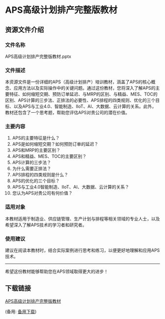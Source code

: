 # APS高级计划排产完整版教材

## 资源文件介绍

### 文件名称
APS高级计划排产完整版教材.pptx

### 文件描述
本资源文件是一份详细的APS（高级计划排产）培训教材，涵盖了APS的核心概念、应用方法以及实际操作中的关键问题。通过这份教材，您将深入了解APS的主要特征、如何缩短交期、预防订单延迟、与MRP的区别、与精益、MES、TOC的区别、APS计算的三步法、正排法的必要性、APS排程的四类规则、优化的三个目标、以及APS与工业4.0、智能制造、IIoT、AI、大数据、云计算的关系。此外，教材还包含了一个思考题，帮助您评估APS对贵公司的潜在价值。

### 主要内容
1. APS的主要特征是什么？
2. APS是如何缩短交期？如何预防订单的延迟？
3. APS和MRP的主要区别？
4. APS和精益、MES、TOC的主要区别？
5. APS计算的三步法？
6. 为什么需要正排法？
7. APS排程的四类规则是什么？
8. APS的优化的三个目标？
9. APS与工业4.0智能制造、IIoT、AI、大数据、云计算的关系？
10. 您认为APS对贵公司有何价值？

### 适用对象
本教材适用于制造业、供应链管理、生产计划与排程等相关领域的专业人士，以及希望深入了解APS技术的学习者和研究者。

### 使用建议
建议在阅读本教材时，结合实际案例进行思考和练习，以便更好地理解和应用APS技术。

---

希望这份教材能够帮助您在APS领域取得更大的进步！

## 下载链接
[APS高级计划排产完整版教材](https://pan.quark.cn/s/f2502ee00e9c) 

(备用: [备用下载](https://pan.baidu.com/s/1520MBKct1y4yQ5Zk21_ajQ?pwd=1234))

